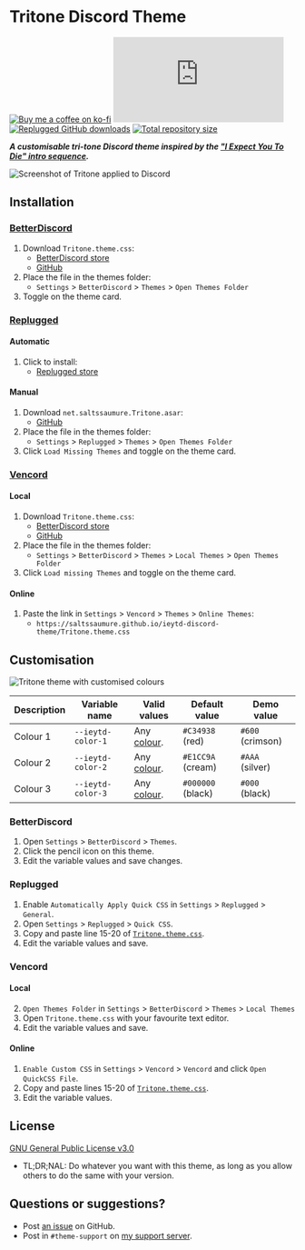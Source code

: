 [screenshot]:       https://cdn.discordapp.com/attachments/946226984005025835/1140355110568984597/tritone1.png
[customised]:       https://cdn.discordapp.com/attachments/946226984005025835/1140492656439472148/tritonecustom.png

[css-color]:        https://developer.mozilla.org/en-US/docs/Web/CSS/color_value
[discord]:          https://discord.gg/uy8nKQVatp

[BetterDiscord]:    https://betterdiscord.app/
[Replugged]:        https://replugged.dev/
[Vencord]:          https://github.com/Vendicated/Vencord

[shield-donate]:    https://img.shields.io/badge/Donate-ko--fi-orange?style=flat-square&logo=kofi&logoColor=orange
[ko-fi]:            https://ko-fi.com/saltssaumure "Buy me a coffee!"

[shield-bd-dl]:     https://img.shields.io/github/downloads/Saltssaumure/ieytd-discord-theme/Tritone.theme.css?color=purple&label=Downloads&style=flat-square
[shield-asar-dl]:   https://img.shields.io/github/downloads/Saltssaumure/ieytd-discord-theme/net.saltssaumure.Tritone.asar?color=purple&label=Downloads&style=flat-square
[shield-repo-size]: https://img.shields.io/github/repo-size/Saltssaumure/ieytd-discord-theme?label=Repository&style=flat-square "Total size"

[github]:           https://github.com/Saltssaumure/ieytd-discord-theme
[license]:          https://github.com/Saltssaumure/ieytd-discord-theme/blob/main/LICENSE
[issues]:           https://github.com/Saltssaumure/ieytd-discord-theme/issues
[.theme.css]:       https://github.com/Saltssaumure/ieytd-discord-theme/blob/main/Tritone.theme.css

[release-bd]:       https://betterdiscord.app/theme/?id=1008 "BetterDiscord store page"
[release-bd-gh]:    https://github.com/Saltssaumure/ieytd-discord-theme/releases/latest/download/Tritone.theme.css "Get latest release"
[release-rp]:       https://replugged.dev/store/net.saltssaumure.Tritone "Replugged store page"
[release-rp-gh]:    https://github.com/Saltssaumure/ieytd-discord-theme/releases/latest/download/net.saltssaumure.Tritone.asar "Get latest release"

# Tritone Discord Theme
[![Buy me a coffee on ko-fi][shield-donate]][ko-fi]
[![BetterDiscord GitHub downloads][shield-bd-dl]][release-bd-gh]
[![Replugged GitHub downloads][shield-asar-dl]][release-rp-gh]
[![Total repository size][shield-repo-size]][github]

***A customisable tri-tone Discord theme inspired by the ["I Expect You To Die" intro sequence](https://www.youtube.com/watch?v=ht1ZChKF4Ek).***

![Screenshot of Tritone applied to Discord][screenshot]

## Installation

### [BetterDiscord][BetterDiscord]
1. Download `Tritone.theme.css`:
    - [BetterDiscord store][release-bd]
    - [GitHub][release-bd-gh]
2. Place the file in the themes folder:
    - `Settings` > `BetterDiscord` > `Themes` > `Open Themes Folder`
3. Toggle on the theme card.

### [Replugged][Replugged]
#### Automatic
1. Click to install:
    - [Replugged store][release-rp]
#### Manual
1. Download `net.saltssaumure.Tritone.asar`:
    - [GitHub][release-rp-gh]
2. Place the file in the themes folder:
    - `Settings` > `Replugged` > `Themes` > `Open Themes Folder`
3. Click `Load Missing Themes` and toggle on the theme card.

### [Vencord][Vencord]
#### Local
1. Download `Tritone.theme.css`:
    - [BetterDiscord store][release-bd]
    - [GitHub][release-bd-gh]
2. Place the file in the themes folder:
    - `Settings` > `BetterDiscord` > `Themes` > `Local Themes` > `Open Themes Folder`
3. Click `Load missing Themes` and toggle on the theme card.
#### Online
1. Paste the link in `Settings` > `Vencord` > `Themes` > `Online Themes`:
    - `https://saltssaumure.github.io/ieytd-discord-theme/Tritone.theme.css`

## Customisation

![Tritone theme with customised colours][customised]

| Description | Variable name     | Valid values             | Default value     | Demo value       |
| ----------- | ----------------- | ------------------------ | ----------------- | ---------------- |
| Colour 1    | `--ieytd-color-1` | Any [colour][css-color]. | `#C34938` (red)   | `#600` (crimson) |
| Colour 2    | `--ieytd-color-2` | Any [colour][css-color]. | `#E1CC9A` (cream) | `#AAA` (silver)  |
| Colour 3    | `--ieytd-color-3` | Any [colour][css-color]. | `#000000` (black) | `#000` (black)   |

### BetterDiscord
1. Open `Settings` > `BetterDiscord` > `Themes`.
2. Click the pencil icon on this theme.
3. Edit the variable values and save changes.

### Replugged
1. Enable `Automatically Apply Quick CSS` in `Settings` > `Replugged` > `General`.
1. Open `Settings` > `Replugged` > `Quick CSS`.
3. Copy and paste line 15-20 of [`Tritone.theme.css`][.theme.css].
3. Edit the variable values and save.

### Vencord
#### Local
2. `Open Themes Folder` in `Settings` > `BetterDiscord` > `Themes` > `Local Themes`
3. Open `Tritone.theme.css` with your favourite text editor.
4. Edit the variable values and save.
#### Online
1. `Enable Custom CSS` in `Settings` > `Vencord` > `Vencord` and click `Open QuickCSS File`.
2. Copy and paste lines 15-20 of [`Tritone.theme.css`][.theme.css].
3. Edit the variable values.

## License
[GNU General Public License v3.0][license]
- <span title="Too long; didn't read; not a lawyer">TL;DR;NAL</span>: Do whatever you want with this theme, as long as you allow others to do the same with your version.

## Questions or suggestions?
- Post [an issue][issues] on GitHub.
- Post in `#theme-support` on [my support server][discord].